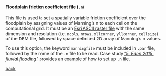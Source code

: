 #### Floodplain friction coefficient file (`.n`)

This file is used to set a spatially variable friction coefficient over the floodplain by assigning values of Manning’s n to each cell on the computational grid. It must be an [Esri ASCII raster file](https://desktop.arcgis.com/en/arcmap/10.3/manage-data/raster-and-images/esri-ascii-raster-format.htm) with the same dimension and resolution (i.e. `ncols`, `nrows`, `xllcorner`, `yllcorner`, `cellsize`) of the DEM file, followed by space delimited 2D array of Manning’s n values. 

To use this option, the keyword `manningfile` must be included in `.par` file, followed by the name of the `.n` file to be read. Case study [_"5. Eden 2015, fluvial flooding"_](/Desmond_Eden2015.md) provides an example of how to set up `.n` file.


[back](/Merewether1.md)
